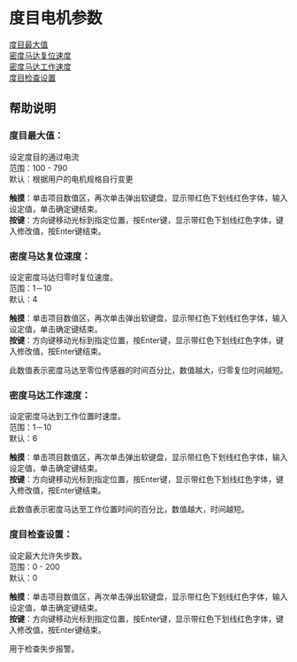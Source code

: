 # 度目电机参数

[度目最大值](du-mu-dian-ji-can-shu.md#du-mu-zui-da-zhi)   
[密度马达复位速度 ](du-mu-dian-ji-can-shu.md#mi-du-ma-da-fu-wei-su-du)  
[密度马达工作速度 ](du-mu-dian-ji-can-shu.md#mi-du-ma-da-gong-zuo-su-du)  
[度目检查设置](du-mu-dian-ji-can-shu.md#du-mu-jian-cha-she-zhi)

## 帮助说明

### **度目最大值：**

设定度目的通过电流  
范围：100 - 790  
默认：根据用户的电机规格自行变更

**触摸**：单击项目数值区，再次单击弹出软键盘，显示带红色下划线红色字体，输入设定值，单击确定键结束。  
**按键**：方向键移动光标到指定位置，按Enter键，显示带红色下划线红色字体，键入修改值，按Enter键结束。

### **密度马达复位速度：**

设定密度马达归零时复位速度。  
范围：1－10  
默认：4

**触摸**：单击项目数值区，再次单击弹出软键盘，显示带红色下划线红色字体，输入设定值，单击确定键结束。  
**按键**：方向键移动光标到指定位置，按Enter键，显示带红色下划线红色字体，键入修改值，按Enter键结束。

此数值表示密度马达至零位传感器的时间百分比，数值越大，归零复位时间越短。

### **密度马达工作速度：**

设定密度马达到工作位置时速度。  
 范围：1－10  
 默认：6

**触摸**：单击项目数值区，再次单击弹出软键盘，显示带红色下划线红色字体，输入设定值，单击确定键结束。  
**按键**：方向键移动光标到指定位置，按Enter键，显示带红色下划线红色字体，键入修改值，按Enter键结束。

此数值表示密度马达至工作位置时间的百分比，数值越大，时间越短。

### **度目检查设置：**

设定最大允许失步数。  
 范围：0 - 200  
 默认：0

**触摸**：单击项目数值区，再次单击弹出软键盘，显示带红色下划线红色字体，输入设定值，单击确定键结束。  
**按键**：方向键移动光标到指定位置，按Enter键，显示带红色下划线红色字体，键入修改值，按Enter键结束。

用于检查失步报警。

